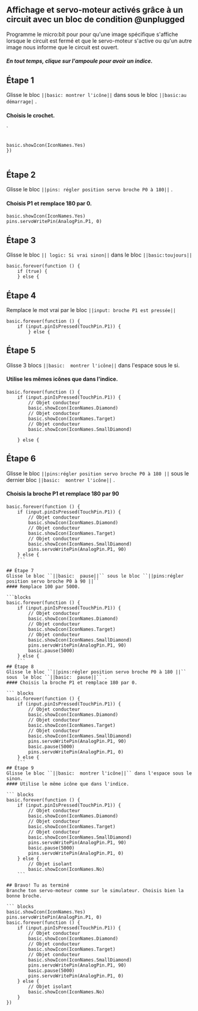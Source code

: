 ## Affichage et servo-moteur activés grâce à un circuit avec un bloc de condition @unplugged
Programme le micro:bit pour pour qu'une image spécifique s'affiche lorsque le circuit est fermé et que le servo-moteur s'active ou qu'un autre image nous informe que le circuit est ouvert.
##### En tout temps, clique sur l'ampoule pour avoir un indice.

## Étape 1
Glisse le bloc ``||basic: montrer l'icône||`` dans sous le bloc  ``||basic:au démarrage|`` .
#### Choisis le crochet.
`
``` blocks

basic.showIcon(IconNames.Yes)
})


```

## Étape 2
Glisse le bloc  ``||pins: régler position servo broche P0 à 180||`` .
#### Choisis P1 et remplace 180 par 0.

``` blocks
basic.showIcon(IconNames.Yes)
pins.servoWritePin(AnalogPin.P1, 0)
```

## Étape 3
Glisse le bloc `` || logic: Si vrai sinon|| `` dans le bloc  ``||basic:toujours||`` 

``` blocks
basic.forever(function () {
    if (true) {
    } else {
```
## Étape 4
Remplace le mot vrai par le bloc  ``||input: broche P1 est pressée||``
``` blocks
basic.forever(function () {
    if (input.pinIsPressed(TouchPin.P1)) {
        } else {
```
## Étape 5
Glisse 3 blocs ``||basic:  montrer l'icône||`` dans l'espace sous le si.
#### Utilise les mêmes icônes que dans l'indice.

```blocks
basic.forever(function () {
    if (input.pinIsPressed(TouchPin.P1)) {
        // Objet conducteur
        basic.showIcon(IconNames.Diamond)
        // Objet conducteur
        basic.showIcon(IconNames.Target)
        // Objet conducteur
        basic.showIcon(IconNames.SmallDiamond)

    } else {
```

## Étape 6
Glisse le bloc ``||pins:régler position servo broche P0 à 180 ||`` sous le dernier bloc ``||basic:  montrer l'icône||`` .
#### Choisis la broche P1 et remplace 180 par 90

``` blocks
basic.forever(function () {
    if (input.pinIsPressed(TouchPin.P1)) {
        // Objet conducteur
        basic.showIcon(IconNames.Diamond)
        // Objet conducteur
        basic.showIcon(IconNames.Target)
        // Objet conducteur
        basic.showIcon(IconNames.SmallDiamond)
        pins.servoWritePin(AnalogPin.P1, 90)
    } else {
    ```

## Étape 7
Glisse le bloc ``||basic:  pause||`` sous le bloc ``||pins:régler position servo broche P0 à 90 ||`` 
#### Remplace 100 par 5000.

```blocks
basic.forever(function () {
    if (input.pinIsPressed(TouchPin.P1)) {
        // Objet conducteur
        basic.showIcon(IconNames.Diamond)
        // Objet conducteur
        basic.showIcon(IconNames.Target)
        // Objet conducteur
        basic.showIcon(IconNames.SmallDiamond)
        pins.servoWritePin(AnalogPin.P1, 90)
        basic.pause(5000)
    } else {
    ```
## Étape 8
Glisse le bloc ``||pins:régler position servo broche P0 à 180 ||`` sous  le bloc ``||basic:  pause||`` .
#### Choisis la broche P1 et remplace 180 par 0.

``` blocks
basic.forever(function () {
    if (input.pinIsPressed(TouchPin.P1)) {
        // Objet conducteur
        basic.showIcon(IconNames.Diamond)
        // Objet conducteur
        basic.showIcon(IconNames.Target)
        // Objet conducteur
        basic.showIcon(IconNames.SmallDiamond)
        pins.servoWritePin(AnalogPin.P1, 90)
        basic.pause(5000)
        pins.servoWritePin(AnalogPin.P1, 0)
    } else {
    ```
## Étape 9
Glisse le bloc ``||basic:  montrer l'icône||`` dans l'espace sous le sinon.
#### Utilise le même icône que dans l'indice.

``` blocks
basic.forever(function () {
    if (input.pinIsPressed(TouchPin.P1)) {
        // Objet conducteur
        basic.showIcon(IconNames.Diamond)
        // Objet conducteur
        basic.showIcon(IconNames.Target)
        // Objet conducteur
        basic.showIcon(IconNames.SmallDiamond)
        pins.servoWritePin(AnalogPin.P1, 90)
        basic.pause(5000)
        pins.servoWritePin(AnalogPin.P1, 0)
    } else {
        // Objet isolant
        basic.showIcon(IconNames.No)
    ```

## Bravo! Tu as terminé
Branche ton servo-moteur comme sur le simulateur. Choisis bien la bonne broche.

``` blocks
basic.showIcon(IconNames.Yes)
pins.servoWritePin(AnalogPin.P1, 0)
basic.forever(function () {
    if (input.pinIsPressed(TouchPin.P1)) {
        // Objet conducteur
        basic.showIcon(IconNames.Diamond)
        // Objet conducteur
        basic.showIcon(IconNames.Target)
        // Objet conducteur
        basic.showIcon(IconNames.SmallDiamond)
        pins.servoWritePin(AnalogPin.P1, 90)
        basic.pause(5000)
        pins.servoWritePin(AnalogPin.P1, 0)
    } else {
        // Objet isolant
        basic.showIcon(IconNames.No)
    }
})

```
